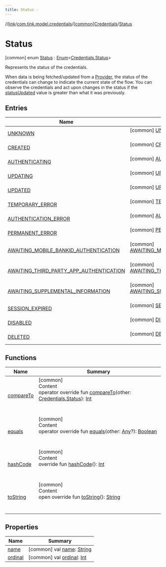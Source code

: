 ```yaml
---
title: Status -
---
```

//[link](../../../index.md)/[com.tink.model.credentials](../../index.md)/[[common]Credentials](../index.md)/[Status](index.md)



# Status  
 [common] enum [Status](index.md) : [Enum](https://kotlinlang.org/api/latest/jvm/stdlib/kotlin/-enum/index.html)<[Credentials.Status](index.md)> 

Represents the status of the credentials.



When data is being fetched/updated from a [Provider](../../../com.tink.model.provider/[common]-provider/index.md), the status of the credentials can change to indicate the current state of the flow. You can observe the credentials and act upon changes in the status if the [statusUpdated](../status-updated.md) value is greater than what it was previously.

   


## Entries  
  
|  Name|  Summary| 
|---|---|
| <a name="com.tink.model.credentials/Credentials.Status.UNKNOWN///PointingToDeclaration/"></a>[UNKNOWN](-u-n-k-n-o-w-n/index.md)| <a name="com.tink.model.credentials/Credentials.Status.UNKNOWN///PointingToDeclaration/"></a> [common] [UNKNOWN](-u-n-k-n-o-w-n/index.md)()  <br>   <br>
| <a name="com.tink.model.credentials/Credentials.Status.CREATED///PointingToDeclaration/"></a>[CREATED](-c-r-e-a-t-e-d/index.md)| <a name="com.tink.model.credentials/Credentials.Status.CREATED///PointingToDeclaration/"></a> [common] [CREATED](-c-r-e-a-t-e-d/index.md)()  <br>   <br>
| <a name="com.tink.model.credentials/Credentials.Status.AUTHENTICATING///PointingToDeclaration/"></a>[AUTHENTICATING](-a-u-t-h-e-n-t-i-c-a-t-i-n-g/index.md)| <a name="com.tink.model.credentials/Credentials.Status.AUTHENTICATING///PointingToDeclaration/"></a> [common] [AUTHENTICATING](-a-u-t-h-e-n-t-i-c-a-t-i-n-g/index.md)()  <br>   <br>
| <a name="com.tink.model.credentials/Credentials.Status.UPDATING///PointingToDeclaration/"></a>[UPDATING](-u-p-d-a-t-i-n-g/index.md)| <a name="com.tink.model.credentials/Credentials.Status.UPDATING///PointingToDeclaration/"></a> [common] [UPDATING](-u-p-d-a-t-i-n-g/index.md)()  <br>   <br>
| <a name="com.tink.model.credentials/Credentials.Status.UPDATED///PointingToDeclaration/"></a>[UPDATED](-u-p-d-a-t-e-d/index.md)| <a name="com.tink.model.credentials/Credentials.Status.UPDATED///PointingToDeclaration/"></a> [common] [UPDATED](-u-p-d-a-t-e-d/index.md)()  <br>   <br>
| <a name="com.tink.model.credentials/Credentials.Status.TEMPORARY_ERROR///PointingToDeclaration/"></a>[TEMPORARY_ERROR](-t-e-m-p-o-r-a-r-y_-e-r-r-o-r/index.md)| <a name="com.tink.model.credentials/Credentials.Status.TEMPORARY_ERROR///PointingToDeclaration/"></a> [common] [TEMPORARY_ERROR](-t-e-m-p-o-r-a-r-y_-e-r-r-o-r/index.md)()  <br>   <br>
| <a name="com.tink.model.credentials/Credentials.Status.AUTHENTICATION_ERROR///PointingToDeclaration/"></a>[AUTHENTICATION_ERROR](-a-u-t-h-e-n-t-i-c-a-t-i-o-n_-e-r-r-o-r/index.md)| <a name="com.tink.model.credentials/Credentials.Status.AUTHENTICATION_ERROR///PointingToDeclaration/"></a> [common] [AUTHENTICATION_ERROR](-a-u-t-h-e-n-t-i-c-a-t-i-o-n_-e-r-r-o-r/index.md)()  <br>   <br>
| <a name="com.tink.model.credentials/Credentials.Status.PERMANENT_ERROR///PointingToDeclaration/"></a>[PERMANENT_ERROR](-p-e-r-m-a-n-e-n-t_-e-r-r-o-r/index.md)| <a name="com.tink.model.credentials/Credentials.Status.PERMANENT_ERROR///PointingToDeclaration/"></a> [common] [PERMANENT_ERROR](-p-e-r-m-a-n-e-n-t_-e-r-r-o-r/index.md)()  <br>   <br>
| <a name="com.tink.model.credentials/Credentials.Status.AWAITING_MOBILE_BANKID_AUTHENTICATION///PointingToDeclaration/"></a>[AWAITING_MOBILE_BANKID_AUTHENTICATION](-a-w-a-i-t-i-n-g_-m-o-b-i-l-e_-b-a-n-k-i-d_-a-u-t-h-e-n-t-i-c-a-t-i-o-n/index.md)| <a name="com.tink.model.credentials/Credentials.Status.AWAITING_MOBILE_BANKID_AUTHENTICATION///PointingToDeclaration/"></a> [common] [AWAITING_MOBILE_BANKID_AUTHENTICATION](-a-w-a-i-t-i-n-g_-m-o-b-i-l-e_-b-a-n-k-i-d_-a-u-t-h-e-n-t-i-c-a-t-i-o-n/index.md)()  <br>   <br>
| <a name="com.tink.model.credentials/Credentials.Status.AWAITING_THIRD_PARTY_APP_AUTHENTICATION///PointingToDeclaration/"></a>[AWAITING_THIRD_PARTY_APP_AUTHENTICATION](-a-w-a-i-t-i-n-g_-t-h-i-r-d_-p-a-r-t-y_-a-p-p_-a-u-t-h-e-n-t-i-c-a-t-i-o-n/index.md)| <a name="com.tink.model.credentials/Credentials.Status.AWAITING_THIRD_PARTY_APP_AUTHENTICATION///PointingToDeclaration/"></a> [common] [AWAITING_THIRD_PARTY_APP_AUTHENTICATION](-a-w-a-i-t-i-n-g_-t-h-i-r-d_-p-a-r-t-y_-a-p-p_-a-u-t-h-e-n-t-i-c-a-t-i-o-n/index.md)()  <br>   <br>
| <a name="com.tink.model.credentials/Credentials.Status.AWAITING_SUPPLEMENTAL_INFORMATION///PointingToDeclaration/"></a>[AWAITING_SUPPLEMENTAL_INFORMATION](-a-w-a-i-t-i-n-g_-s-u-p-p-l-e-m-e-n-t-a-l_-i-n-f-o-r-m-a-t-i-o-n/index.md)| <a name="com.tink.model.credentials/Credentials.Status.AWAITING_SUPPLEMENTAL_INFORMATION///PointingToDeclaration/"></a> [common] [AWAITING_SUPPLEMENTAL_INFORMATION](-a-w-a-i-t-i-n-g_-s-u-p-p-l-e-m-e-n-t-a-l_-i-n-f-o-r-m-a-t-i-o-n/index.md)()  <br>   <br>
| <a name="com.tink.model.credentials/Credentials.Status.SESSION_EXPIRED///PointingToDeclaration/"></a>[SESSION_EXPIRED](-s-e-s-s-i-o-n_-e-x-p-i-r-e-d/index.md)| <a name="com.tink.model.credentials/Credentials.Status.SESSION_EXPIRED///PointingToDeclaration/"></a> [common] [SESSION_EXPIRED](-s-e-s-s-i-o-n_-e-x-p-i-r-e-d/index.md)()  <br>   <br>
| <a name="com.tink.model.credentials/Credentials.Status.DISABLED///PointingToDeclaration/"></a>[DISABLED](-d-i-s-a-b-l-e-d/index.md)| <a name="com.tink.model.credentials/Credentials.Status.DISABLED///PointingToDeclaration/"></a> [common] [DISABLED](-d-i-s-a-b-l-e-d/index.md)()  <br>   <br>
| <a name="com.tink.model.credentials/Credentials.Status.DELETED///PointingToDeclaration/"></a>[DELETED](-d-e-l-e-t-e-d/index.md)| <a name="com.tink.model.credentials/Credentials.Status.DELETED///PointingToDeclaration/"></a> [common] [DELETED](-d-e-l-e-t-e-d/index.md)()  <br>   <br>


## Functions  
  
|  Name|  Summary| 
|---|---|
| <a name="kotlin/Enum/compareTo/#com.tink.model.credentials.Credentials.Status/PointingToDeclaration/"></a>[compareTo](-d-e-l-e-t-e-d/index.md#%5Bkotlin%2FEnum%2FcompareTo%2F%23com.tink.model.credentials.Credentials.Status%2FPointingToDeclaration%2F%5D%2FFunctions%2F1647702525)| <a name="kotlin/Enum/compareTo/#com.tink.model.credentials.Credentials.Status/PointingToDeclaration/"></a>[common]  <br>Content  <br>operator override fun [compareTo](-d-e-l-e-t-e-d/index.md#%5Bkotlin%2FEnum%2FcompareTo%2F%23com.tink.model.credentials.Credentials.Status%2FPointingToDeclaration%2F%5D%2FFunctions%2F1647702525)(other: [Credentials.Status](index.md)): [Int](https://kotlinlang.org/api/latest/jvm/stdlib/kotlin/-int/index.html)  <br><br><br>
| <a name="kotlin/Enum/equals/#kotlin.Any?/PointingToDeclaration/"></a>[equals](../../../com.tink.model.transfer/[common]-signable-operation/-type/-u-n-k-n-o-w-n/index.md#%5Bkotlin%2FEnum%2Fequals%2F%23kotlin.Any%3F%2FPointingToDeclaration%2F%5D%2FFunctions%2F1647702525)| <a name="kotlin/Enum/equals/#kotlin.Any?/PointingToDeclaration/"></a>[common]  <br>Content  <br>operator override fun [equals](../../../com.tink.model.transfer/[common]-signable-operation/-type/-u-n-k-n-o-w-n/index.md#%5Bkotlin%2FEnum%2Fequals%2F%23kotlin.Any%3F%2FPointingToDeclaration%2F%5D%2FFunctions%2F1647702525)(other: [Any](https://kotlinlang.org/api/latest/jvm/stdlib/kotlin/-any/index.html)?): [Boolean](https://kotlinlang.org/api/latest/jvm/stdlib/kotlin/-boolean/index.html)  <br><br><br>
| <a name="kotlin/Enum/hashCode/#/PointingToDeclaration/"></a>[hashCode](../../../com.tink.model.transfer/[common]-signable-operation/-type/-u-n-k-n-o-w-n/index.md#%5Bkotlin%2FEnum%2FhashCode%2F%23%2FPointingToDeclaration%2F%5D%2FFunctions%2F1647702525)| <a name="kotlin/Enum/hashCode/#/PointingToDeclaration/"></a>[common]  <br>Content  <br>override fun [hashCode](../../../com.tink.model.transfer/[common]-signable-operation/-type/-u-n-k-n-o-w-n/index.md#%5Bkotlin%2FEnum%2FhashCode%2F%23%2FPointingToDeclaration%2F%5D%2FFunctions%2F1647702525)(): [Int](https://kotlinlang.org/api/latest/jvm/stdlib/kotlin/-int/index.html)  <br><br><br>
| <a name="kotlin/Enum/toString/#/PointingToDeclaration/"></a>[toString](../../../com.tink.model.transfer/[common]-signable-operation/-type/-u-n-k-n-o-w-n/index.md#%5Bkotlin%2FEnum%2FtoString%2F%23%2FPointingToDeclaration%2F%5D%2FFunctions%2F1647702525)| <a name="kotlin/Enum/toString/#/PointingToDeclaration/"></a>[common]  <br>Content  <br>open override fun [toString](../../../com.tink.model.transfer/[common]-signable-operation/-type/-u-n-k-n-o-w-n/index.md#%5Bkotlin%2FEnum%2FtoString%2F%23%2FPointingToDeclaration%2F%5D%2FFunctions%2F1647702525)(): [String](https://kotlinlang.org/api/latest/jvm/stdlib/kotlin/-string/index.html)  <br><br><br>


## Properties  
  
|  Name|  Summary| 
|---|---|
| <a name="com.tink.model.credentials/Credentials.Status/name/#/PointingToDeclaration/"></a>[name](index.md#%5Bcom.tink.model.credentials%2FCredentials.Status%2Fname%2F%23%2FPointingToDeclaration%2F%5D%2FProperties%2F1647702525)| <a name="com.tink.model.credentials/Credentials.Status/name/#/PointingToDeclaration/"></a> [common] val [name](index.md#%5Bcom.tink.model.credentials%2FCredentials.Status%2Fname%2F%23%2FPointingToDeclaration%2F%5D%2FProperties%2F1647702525): [String](https://kotlinlang.org/api/latest/jvm/stdlib/kotlin/-string/index.html)   <br>
| <a name="com.tink.model.credentials/Credentials.Status/ordinal/#/PointingToDeclaration/"></a>[ordinal](index.md#%5Bcom.tink.model.credentials%2FCredentials.Status%2Fordinal%2F%23%2FPointingToDeclaration%2F%5D%2FProperties%2F1647702525)| <a name="com.tink.model.credentials/Credentials.Status/ordinal/#/PointingToDeclaration/"></a> [common] val [ordinal](index.md#%5Bcom.tink.model.credentials%2FCredentials.Status%2Fordinal%2F%23%2FPointingToDeclaration%2F%5D%2FProperties%2F1647702525): [Int](https://kotlinlang.org/api/latest/jvm/stdlib/kotlin/-int/index.html)   <br>

